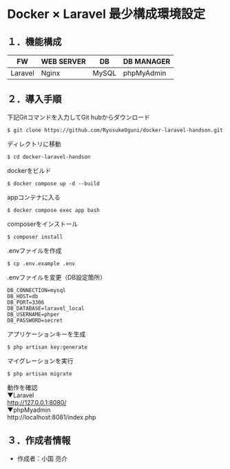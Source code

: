 # Docker × Laravel 最少構成環境設定

## １．機能構成
| FW | WEB SERVER | DB | DB MANAGER |
----|----|----|----
| Laravel | Nginx | MySQL | phpMyAdmin |


## ２．導入手順

下記Gitコマンドを入力してGit hubからダウンロード
```
$ git clone https://github.com/RyosukeOguni/docker-laravel-handson.git
```

ディレクトリに移動
```
$ cd docker-laravel-handson
```

dockerをビルド
```
$ docker compose up -d --build
```

appコンテナに入る
```
$ docker compose exec app bash
```

composerをインストール
```
$ composer install
```

.envファイルを作成
```
$ cp .env.example .env
```

.envファイルを変更（DB設定箇所）
```
DB_CONNECTION=mysql
DB_HOST=db
DB_PORT=3306
DB_DATABASE=laravel_local
DB_USERNAME=phper
DB_PASSWORD=secret
```

アプリケーションキーを生成
```
$ php artisan key:generate
```

マイグレーションを実行
```
$ php artisan migrate
```

動作を確認  
▼Laravel  
http://127.0.0.1:8080/  
▼phpMyadmin  
http://localhost:8081/index.php  


## ３．作成者情報

-   作成者：小国 亮介

